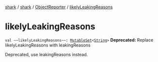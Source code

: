 [shark](../../index.md) / [shark](../index.md) / [ObjectReporter](index.md) / [likelyLeakingReasons](./likely-leaking-reasons.md)

# likelyLeakingReasons

`val ~~likelyLeakingReasons~~: `[`MutableSet`](https://kotlinlang.org/api/latest/jvm/stdlib/kotlin.collections/-mutable-set/index.html)`<`[`String`](https://kotlinlang.org/api/latest/jvm/stdlib/kotlin/-string/index.html)`>`
**Deprecated:** Replace likelyLeakingReasons with leakingReasons

Deprecated, use leakingReasons instead.

